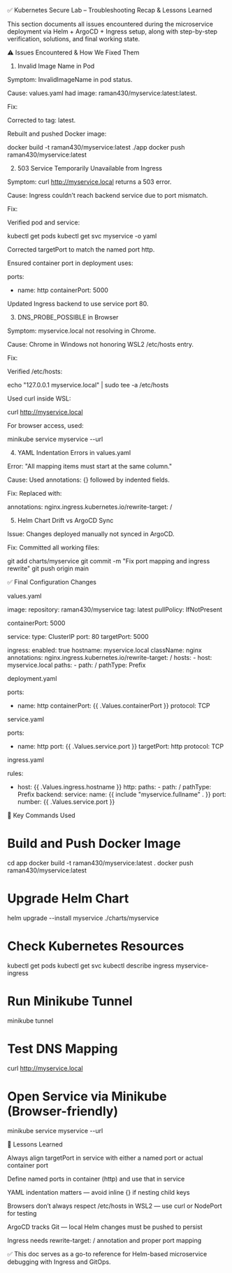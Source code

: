 ✅ Kubernetes Secure Lab – Troubleshooting Recap & Lessons Learned

This section documents all issues encountered during the microservice deployment via Helm + ArgoCD + Ingress setup, along with step-by-step verification, solutions, and final working state.

⚠️ Issues Encountered & How We Fixed Them

1. Invalid Image Name in Pod

Symptom: InvalidImageName in pod status.

Cause: values.yaml had image: raman430/myservice:latest:latest.

Fix:

Corrected to tag: latest.

Rebuilt and pushed Docker image:

docker build -t raman430/myservice:latest ./app
docker push raman430/myservice:latest

2. 503 Service Temporarily Unavailable from Ingress

Symptom: curl http://myservice.local returns a 503 error.

Cause: Ingress couldn’t reach backend service due to port mismatch.

Fix:

Verified pod and service:

kubectl get pods
kubectl get svc myservice -o yaml

Corrected targetPort to match the named port http.

Ensured container port in deployment uses:

ports:
  - name: http
    containerPort: 5000

Updated Ingress backend to use service port 80.

3. DNS_PROBE_POSSIBLE in Browser

Symptom: myservice.local not resolving in Chrome.

Cause: Chrome in Windows not honoring WSL2 /etc/hosts entry.

Fix:

Verified /etc/hosts:

echo "127.0.0.1 myservice.local" | sudo tee -a /etc/hosts

Used curl inside WSL:

curl http://myservice.local

For browser access, used:

minikube service myservice --url

4. YAML Indentation Errors in values.yaml

Error: "All mapping items must start at the same column."

Cause: Used annotations: {} followed by indented fields.

Fix: Replaced with:

annotations:
  nginx.ingress.kubernetes.io/rewrite-target: /

5. Helm Chart Drift vs ArgoCD Sync

Issue: Changes deployed manually not synced in ArgoCD.

Fix: Committed all working files:

git add charts/myservice
git commit -m "Fix port mapping and ingress rewrite"
git push origin main

✅ Final Configuration Changes

values.yaml

image:
  repository: raman430/myservice
  tag: latest
  pullPolicy: IfNotPresent

containerPort: 5000

service:
  type: ClusterIP
  port: 80
  targetPort: 5000

ingress:
  enabled: true
  hostname: myservice.local
  className: nginx
  annotations:
    nginx.ingress.kubernetes.io/rewrite-target: /
  hosts:
    - host: myservice.local
      paths:
        - path: /
          pathType: Prefix

deployment.yaml

ports:
  - name: http
    containerPort: {{ .Values.containerPort }}
    protocol: TCP

service.yaml

ports:
  - name: http
    port: {{ .Values.service.port }}
    targetPort: http
    protocol: TCP

ingress.yaml

rules:
  - host: {{ .Values.ingress.hostname }}
    http:
      paths:
        - path: /
          pathType: Prefix
          backend:
            service:
              name: {{ include "myservice.fullname" . }}
              port:
                number: {{ .Values.service.port }}

🧪 Key Commands Used

# Build and Push Docker Image
cd app
docker build -t raman430/myservice:latest .
docker push raman430/myservice:latest

# Upgrade Helm Chart
helm upgrade --install myservice ./charts/myservice

# Check Kubernetes Resources
kubectl get pods
kubectl get svc
kubectl describe ingress myservice-ingress

# Run Minikube Tunnel
minikube tunnel

# Test DNS Mapping
curl http://myservice.local

# Open Service via Minikube (Browser-friendly)
minikube service myservice --url

🎯 Lessons Learned

Always align targetPort in service with either a named port or actual container port

Define named ports in container (http) and use that in service

YAML indentation matters — avoid inline {} if nesting child keys

Browsers don’t always respect /etc/hosts in WSL2 — use curl or NodePort for testing

ArgoCD tracks Git — local Helm changes must be pushed to persist

Ingress needs rewrite-target: / annotation and proper port mapping

✅ This doc serves as a go-to reference for Helm-based microservice debugging with Ingress and GitOps.
